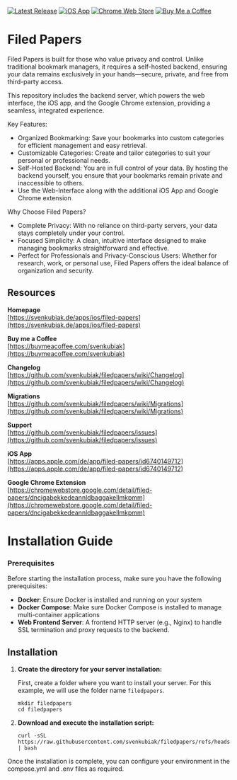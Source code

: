 [![Latest Release](https://ghcr-badge.egpl.dev/svenkubiak/filedpapers/filedpapers/latest_tag?trim=major&label=Latest)](https://github.com/svenkubiak/filedpapers/pkgs/container/filedpapers%2Ffiledpapers?tag=latest)
[![iOS App](https://img.shields.io/badge/iOS-App_Store-blue?logo=apple)](https://apps.apple.com/de/app/filed-papers/id6740149712)
[![Chrome Web Store](https://img.shields.io/badge/Chrome-Extension-blue?logo=google-chrome)](https://chromewebstore.google.com/detail/filed-papers/dncigabekkedeannldbaggakellmkpmm)
[![Buy Me a Coffee](https://img.shields.io/badge/Buy%20Me%20A%20Coffee-%F0%9F%8D%BA-yellow)](https://buymeacoffee.com/svenkubiak)

Filed Papers
================

Filed Papers is built for those who value privacy and control. Unlike traditional bookmark managers, it requires a self-hosted backend, ensuring your data remains exclusively in your hands—secure, private, and free from third-party access.

This repository includes the backend server, which powers the web interface, the iOS app, and the Google Chrome extension, providing a seamless, integrated experience.

Key Features:

- Organized Bookmarking: Save your bookmarks into custom categories for efficient management and easy retrieval.
- Customizable Categories: Create and tailor categories to suit your personal or professional needs.
- Self-Hosted Backend: You are in full control of your data. By hosting the backend yourself, you ensure that your bookmarks remain private and inaccessible to others.
- Use the Web-Interface along with the additional iOS App and Google Chrome extension

Why Choose Filed Papers?

- Complete Privacy: With no reliance on third-party servers, your data stays completely under your control.
- Focused Simplicity: A clean, intuitive interface designed to make managing bookmarks straightforward and effective.
- Perfect for Professionals and Privacy-Conscious Users: Whether for research, work, or personal use, Filed Papers offers the ideal balance of organization and security. 

## Resources

**Homepage**   
[https://svenkubiak.de/apps/ios/filed-papers](https://svenkubiak.de/apps/ios/filed-papers)

**Buy me a Coffee**   
[https://buymeacoffee.com/svenkubiak](https://buymeacoffee.com/svenkubiak)

**Changelog**   
[https://github.com/svenkubiak/filedpapers/wiki/Changelog](https://github.com/svenkubiak/filedpapers/wiki/Changelog)

**Migrations**   
[https://github.com/svenkubiak/filedpapers/wiki/Migrations](https://github.com/svenkubiak/filedpapers/wiki/Migrations)

**Support**   
[https://github.com/svenkubiak/filedpapers/issues](https://github.com/svenkubiak/filedpapers/issues)

**iOS App**  
[https://apps.apple.com/de/app/filed-papers/id6740149712](https://apps.apple.com/de/app/filed-papers/id6740149712)

**Google Chrome Extension**  
[https://chromewebstore.google.com/detail/filed-papers/dncigabekkedeannldbaggakellmkpmm](https://chromewebstore.google.com/detail/filed-papers/dncigabekkedeannldbaggakellmkpmm)

# Installation Guide

### Prerequisites

Before starting the installation process, make sure you have the following prerequisites:

- **Docker**: Ensure Docker is installed and running on your system
- **Docker Compose**: Make sure Docker Compose is installed to manage multi-container applications
- **Web Frontend Server**: A frontend HTTP server (e.g., Nginx) to handle SSL termination and proxy requests to the backend.

## Installation

1. **Create the directory for your server installation:**

   First, create a folder where you want to install your server. For this example, we will use the folder name `filedpapers`.

   ```shell
   mkdir filedpapers
   cd filedpapers
   ```
2. **Download and execute the installation script:**

   ```shell
   curl -sSL https://raw.githubusercontent.com/svenkubiak/filedpapers/refs/heads/main/install.sh | bash
   ```

Once the installation is complete, you can configure your environment in the compose.yml and .env files as required.